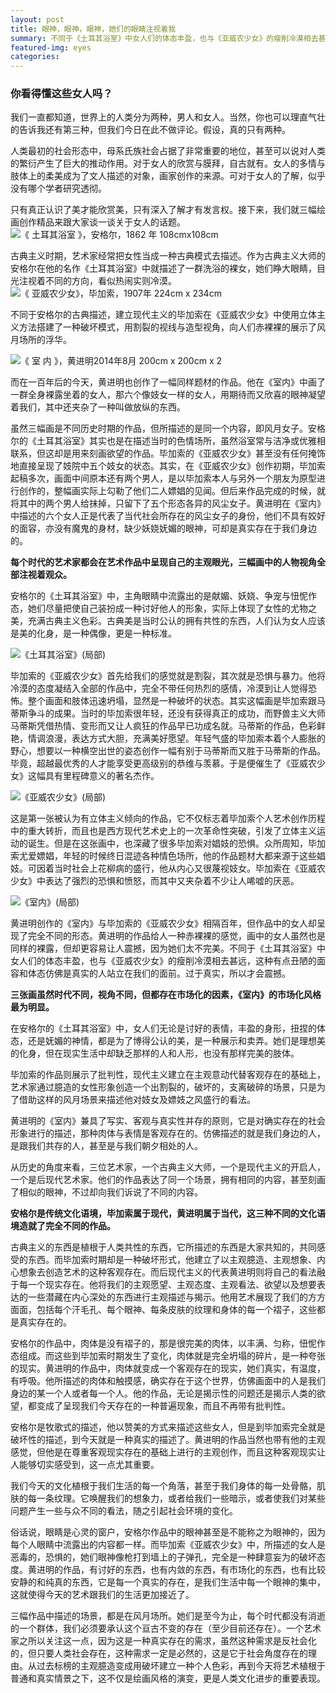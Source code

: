 ```yaml
---
layout: post
title: 眼神，眼神，眼神，她们的眼睛注视着我
summary: 不同于《土耳其浴室》中女人们的体态丰盈，也与《亚威农少女》的瘦削冷漠相去甚远，这种有点丑陋的面容和体态仿佛是真实的人站立在我们的面前。过于真实，所以才会震撼。
featured-img: eyes
categories:
---
```


### 你看得懂这些女人吗？

我们一直都知道，世界上的人类分为两种，男人和女人。当然，你也可以理直气壮的告诉我还有第三种，但我们今日在此不做评论。假设，真的只有两种。

人类最初的社会形态中，母系氏族社会占据了非常重要的地位，甚至可以说对人类的繁衍产生了巨大的推动作用。对于女人的欣赏与膜拜，自古就有。女人的多情与肢体上的柔美成为了文人描述的对象，画家创作的来源。可对于女人的了解，似乎没有哪个学者研究透彻。

只有真正认识了美才能欣赏美，只有深入了解才有发言权。接下来，我们就三幅绘画创作精品来跟大家谈一谈关于女人的话题。![《 土耳其浴室 》，安格尔，1862 年 108cmx108cm](/index/assets/img/posts/1C0D7897-2F9D-4498-BC4C-294D2B820BE8.png)

古典主义时期，艺术家经常把女性当成一种古典模式去描述。作为古典主义大师的安格尔在他的名作《土耳其浴室》中就描述了一群洗浴的裸女，她们睁大眼睛，目光注视着不同的方向，看似热闹实则冷漠。![《 亚威农少女》，毕加索，1907年 224cm x 234cm](/index/assets/img/posts/D537B7B4-EAE0-4D9E-A73D-5068B328964A.png)

不同于安格尔的古典描述，建立现代主义的毕加索在《亚威农少女》中使用立体主义方法搭建了一种破坏模式，用割裂的视线与造型视角，向人们赤裸裸的展示了风月场所的浮华。

 ![《 室 内 》，黄进明2014年8月 200cm x 200cm x 2](/index/assets/img/posts/9C98BB72-7C78-4518-AC6C-1AF371D4C543.png)

而在一百年后的今天，黄进明也创作了一幅同样题材的作品。他在《室内》中画了一群全身裸露坐着的女人，那六个像妓女一样的女人，用期待而又欣喜的眼神凝望着我们，其中还夹杂了一种叫做放纵的东西。

虽然三幅画是不同历史时期的作品，但所描述的是同一个内容，即风月女子。安格尔的《土耳其浴室》其实也是在描述当时的色情场所，虽然浴室常与洁净或优雅相联系，但这却是用来刻画欲望的作品。毕加索的《亚威农少女》甚至没有任何掩饰地直接呈现了妓院中五个妓女的状态。其实，在《亚威农少女》创作初期，毕加索起稿多次，画面中间原本还有两个男人，是以毕加索本人与另外一个朋友为原型进行创作的，整幅画实际上勾勒了他们二人嫖娼的见闻。但后来作品完成的时候，就将其中的两个男人给抹掉，只留下了五个形态各异的风尘女子。黄进明在《室内》中描述的六个女人正是代表了当代社会所存在的风尘女子的身份，他们不具有姣好的面容，亦没有魔鬼的身材，缺少妖娆妩媚的眼神，可却是真实存在于我们身边的。

**每个时代的艺术家都会在艺术作品中呈现自己的主观眼光，三幅画中的人物视角全部注视着观众。**

安格尔的《土耳其浴室》中，主角眼睛中流露出的是献媚、妖娆、争宠与忸怩作态，她们尽量把使自己装扮成一种讨好他人的形象，实际上体现了女性的尤物之美，充满古典主义色彩。古典美是当时公认的拥有共性的东西，人们认为女人应该是美的化身，是一种偶像，更是一种标准。

![《土耳其浴室》(局部)](/index/assets/img/posts/640.jpeg)

毕加索的《亚威农少女》首先给我们的感觉就是割裂，其次就是恐惧与暴力。他将冷漠的态度凝结入全部的作品中，完全不带任何热烈的感情，冷漠到让人觉得恐怖。整个画面和肢体迅速坍塌，显然是一种破坏的状态。其实这幅画是毕加索跟马蒂斯争斗的成果。当时的毕加索很年轻，还没有获得真正的成功，而野兽主义大师马蒂斯凭借热情、变形而又让人疯狂的作品早已功成名就。马蒂斯的作品，色彩鲜艳，情调浪漫，表达方式大胆，充满美好愿望。年轻气盛的毕加索本着个人膨胀的野心，想要以一种横空出世的姿态创作一幅有别于马蒂斯而又胜于马蒂斯的作品。毕竟，超越最优秀的人才能享受更高级别的恭维与羡慕。于是便催生了《亚威农少女》这幅具有里程碑意义的著名杰作。

![《亚威农少女》(局部)](/index/assets/img/posts/640-1.jpeg)

这是第一张被认为有立体主义倾向的作品，它不仅标志着毕加索个人艺术创作历程中的重大转折，而且也是西方现代艺术史上的一次革命性突破，引发了立体主义运动的诞生。但是在这张画中，也深藏了很多毕加索对娼妓的恐惧。众所周知，毕加索尤爱嫖娼，年轻的时候终日混迹各种情色场所，他的作品题材大都来源于这些娼妓。可因着当时社会上花柳病的盛行，他从内心又很蔑视妓女。毕加索在《亚威农少女》中表达了强烈的恐惧和愤怒，而其中又夹杂着不少让人唏嘘的厌恶。

![《室内》(局部)](/index/assets/img/posts/640-2.jpeg)

黄进明创作的《室内》与毕加索的《亚威农少女》相隔百年，但作品中的女人却呈现了完全不同的形态。黄进明的作品给人一种赤裸裸的感觉，画中的女人虽然也是同样的裸露，但却更容易让人震撼，因为她们太不完美。不同于《土耳其浴室》中女人们的体态丰盈，也与《亚威农少女》的瘦削冷漠相去甚远，这种有点丑陋的面容和体态仿佛是真实的人站立在我们的面前。过于真实，所以才会震撼。

**三张画虽然时代不同，视角不同，但都存在市场化的因素，《室内》的市场化风格最为明显。**

在安格尔的《土耳其浴室》中，女人们无论是讨好的表情，丰盈的身形，扭捏的体态，还是妩媚的神情，都是为了博得公认的美，是一种展示和卖弄。她们是理想美的化身，但在现实生活中却缺乏那样的人和人形，也没有那样完美的肢体。

毕加索的作品则展示了批判性，现代主义建立在主观意动代替客观存在的基础上，艺术家通过臆造的女性形象创造一个出割裂的，破坏的，支离破碎的场景，只是为了借助这样的风月场景来描述他对妓女及嫖妓之风盛行的看法。

黄进明的《室内》兼具了写实、客观与真实性并存的原则，它是对确实存在的社会形象进行的描述，那种肉体与表情是客观存在的。仿佛描述的就是我们身边的人，是跟我们共存的人，甚至是与我们朝夕相处的人。

从历史的角度来看，三位艺术家，一个古典主义大师，一个是现代主义的开启人，一个是后现代艺术家。他们的作品表达了同一个场景，拥有相同的内容，甚至刻画了相似的眼神，不过却向我们诉说了不同的内容。

**安格尔是传统文化语境，毕加索属于现代，黄进明属于当代，这三种不同的文化语境造就了完全不同的作品。**

古典主义的东西是植根于人类共性的东西，它所描述的东西是大家共知的，共同感受的东西。而毕加索时期却是一种破坏形式，他建立了以主观臆造、主观想象、内心想象去创造艺术的这种客观存在。而后现代主义的代表黄进明则将自己的看法融于每一个现实存在。他将我们的主观愿望、主观态度、主观看法、欲望以及想要表达的一些潜藏在内心深处的东西进行主观描述与揭示。他用艺术展现了我们的方方面面，包括每个汗毛孔、每个眼神、每条皮肤的纹理和身体的每一个褶子，这些都是真实存在的。

安格尔的作品中，肉体是没有褶子的，那是很完美的肉体，以丰满、匀称，忸怩作态组成。而这些到毕加索时期发生了变化，肉体就是完全坍塌的碎片，是一种夸张的现实。黄进明的作品中，肉体就变成一个客观存在的现实，她们真实，有温度，有呼吸。他所描述的肉体和触摸感，确实存在于这个世界，仿佛画面中的人是我们身边的某一个人或者每一个人。他的作品，无论是揭示性的问题还是揭示人类的欲望，都变成了呈现我们今天存在的一种普遍现象，而且不再带有批判性。

安格尔是牧歌式的描述，他以赞美的方式来描述这些女人，但是到毕加索完全就是破坏性的描述，到今天就是一种真实的描述了。黄进明的作品当然也带有他的主观感觉，但他是在尊重客观现实存在的基础上进行的主观创作，而且这种客观现实让人能够切实感受到，这一点尤其重要。

我们今天的文化植根于我们生活的每一个角落，甚至于我们身体的每一处骨骼，肌肤的每一条纹理。它唤醒我们的想象力，或者给我们一些暗示，或者使我们对某些问题产生一些与众不同的看法，随之引起社会环境的变化。

俗话说，眼睛是心灵的窗户，安格尔作品中的眼神甚至是不能称之为眼神的，因为每个人眼睛中流露出的内容都一样。而毕加索《亚威农少女》中，所描述的女人是恶毒的，恐惧的，她们眼神像枪打到墙上的子弹孔，完全是一种肆意妄为的破坏态度。黄进明的作品，有讨好的东西，也有内敛的东西，有市场化的东西，也有比较安静的和纯真的东西，它是每一个真实的存在，是我们生活中每一个眼神的集中，这就使得今天的艺术跟我们的生活更加接近了。

三幅作品中描述的场景，都是在风月场所。她们是至今为止，每个时代都没有消逝的一个群体，我们必须要承认这个亘古不变的存在（至少目前还存在）。一个艺术家之所以关注这一点，因为这是一种真实存在的需求，虽然这种需求是反社会化的，但只要人类社会存在，这种需求一定是必然的，这是它于社会角度存在的理由。从过去标榜的主观臆造变成用破坏建立一种个人色彩，再到今天将艺术植根于普通和真实情景之下，这不仅是绘画风格的演变，更是人类文化进步的重要表现。

 